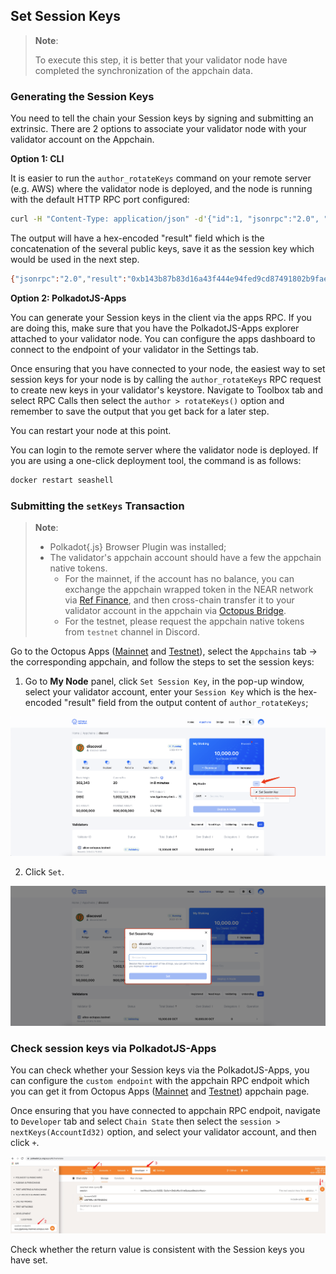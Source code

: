 ## Set Session Keys

> **Note**:
>
> To execute this step, it is better that your validator node have completed the synchronization of the appchain data.

### Generating the Session Keys

You need to tell the chain your Session keys by signing and submitting an extrinsic. There are 2 options to associate your validator node with your validator account on the Appchain.

**Option 1: CLI**

It is easier to run the `author_rotateKeys` command on your remote server (e.g. AWS) where the validator node is deployed, and the node is running with the default HTTP RPC port configured:

```bash
curl -H "Content-Type: application/json" -d'{"id":1, "jsonrpc":"2.0", "method": "author_rotateKeys", "params":[]}' http://localhost:9933
```

The output will have a hex-encoded "result" field which is the concatenation of the several public keys, save it as the session key which would be used in the next step.

```bash
{"jsonrpc":"2.0","result":"0xb143b87b83d16a43f444e94fed9cd87491802b9fae635c0de37b52609900fd398bbb0acd67d345a75ca0ef523acfc94fa63b462109f20684701a6150810231f7f92800d8f740e15187a4723f7671d0db7bb2ee46b87602b9f86bfa478a889c768da183a5d25673cf30424d649c95351a1c41f11c92c5bc8e84251406069999055a8cf21e44d9fd5fb41fa77ecb6cf0ea2ac62c4001083fd638fe70153a5f37c661","id":1}
```

**Option 2: PolkadotJS-Apps**

You can generate your Session keys in the client via the apps RPC. If you are doing this, make sure that you have the PolkadotJS-Apps explorer attached to your validator node. You can configure the apps dashboard to connect to the endpoint of your validator in the Settings tab.

Once ensuring that you have connected to your node, the easiest way to set session keys for your node is by calling the `author_rotateKeys` RPC request to create new keys in your validator's keystore. Navigate to Toolbox tab and select RPC Calls then select the `author > rotateKeys()` option and remember to save the output that you get back for a later step.

You can restart your node at this point.

You can login to the remote server where the validator node is deployed. If you are using a one-click deployment tool, the command is as follows:

```bash
docker restart seashell
```

### Submitting the `setKeys` Transaction

> **Note**: 
>
> * Polkadot{.js} Browser Plugin was installed;
> * The validator's appchain account should have a few the appchain native tokens.
>   * For the mainnet, if the account has no balance, you can exchange the appchain wrapped token in the NEAR network via [Ref Finance](https://app.ref.finance/), and then cross-chain transfer it to your validator account in the appchain via [Octopus Bridge](https://mainnet.oct.network/bridge).
>   * For the testnet, please request the appchain native tokens from `testnet` channel in Discord.

Go to the Octopus Apps ([Mainnet](https://mainnet.oct.network) and [Testnet](https://testnet.oct.network)), select the `Appchains` tab -> the corresponding appchain, and follow the steps to set the session keys:

1. Go to **My Node** panel, click `Set Session Key`, in the pop-up window, select your validator account, enter your `Session Key` which is the hex-encoded "result" field from the output content of `author_rotateKeys`;

![set session keys0](../maintain/validator_set_session_keys0.jpg)

2. Click `Set`.

![set session keys1](../maintain/validator_set_session_keys1.jpg)


### Check session keys via PolkadotJS-Apps

You can check whether your Session keys via the PolkadotJS-Apps, you can configure the `custom endpoint` with the appchain RPC endpoit which you can get it from Octopus Apps ([Mainnet](https://mainnet.oct.network) and [Testnet](https://testnet.oct.network)) appchain page.

Once ensuring that you have connected to appchain RPC endpoit, navigate to `Developer` tab and select `Chain State` then select the `session > nextKeys(AccountId32)` option, and select your validator account, and then click `+`. 

![check session keys](../maintain/validator_check_session_keys.jpg)

Check whether the return value is consistent with the Session keys you have set.